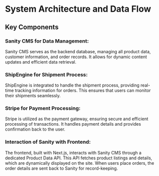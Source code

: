 # System Architecture and Data Flow
## Key Components
### Sanity CMS for Data Management:
Sanity CMS serves as the backend database, managing all product data, customer information, and order records. It allows for dynamic content updates and efficient data retrieval.

### ShipEngine for Shipment Process:
ShipEngine is integrated to handle the shipment process, providing real-time tracking information for orders. This ensures that users can monitor their shipments seamlessly.

### Stripe for Payment Processing:
Stripe is utilized as the payment gateway, ensuring secure and efficient processing of transactions. It handles payment details and provides confirmation back to the user.

### Interaction of Sanity with Frontend:
The frontend, built with Next.js, interacts with Sanity CMS through a dedicated Product Data API. This API fetches product listings and details, which are dynamically displayed on the site. When users place orders, the order details are sent back to Sanity for record-keeping.
